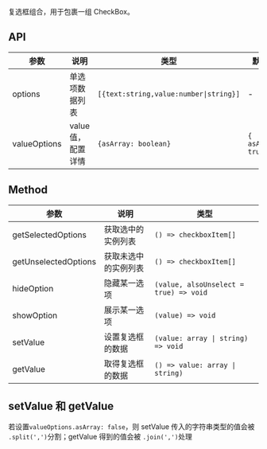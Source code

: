 复选框组合，用于包裹一组 CheckBox。

## API

| 参数         | 说明               | 类型                                   | 默认值              |
| ------------ | ------------------ | -------------------------------------- | ------------------- |
| options      | 单选项数据列表     | `[{text:string,value:number\|string}]` | -                   |
| valueOptions | value 值，配置详情 | `{asArray: boolean}`                   | `{ asArray: true }` |

## Method

| 参数                 | 说明                 | 类型                                   |
| -------------------- | -------------------- | -------------------------------------- |
| getSelectedOptions   | 获取选中的实例列表   | `() => checkboxItem[]`                 |
| getUnselectedOptions | 获取未选中的实例列表 | `() => checkboxItem[]`                 |
| hideOption           | 隐藏某一选项         | `(value, alsoUnselect = true) => void` |
| showOption           | 展示某一选项         | `(value) => void`                      |
| setValue             | 设置复选框的数据     | `(value: array \| string) => void`     |
| getValue             | 取得复选框的数据     | `() => value: array \| string)`        |

## setValue 和 getValue

若设置`valueOptions.asArray: false`，则 setValue 传入的字符串类型的值会被 `.split(',')`分割；getValue 得到的值会被 `.join(',')`处理
